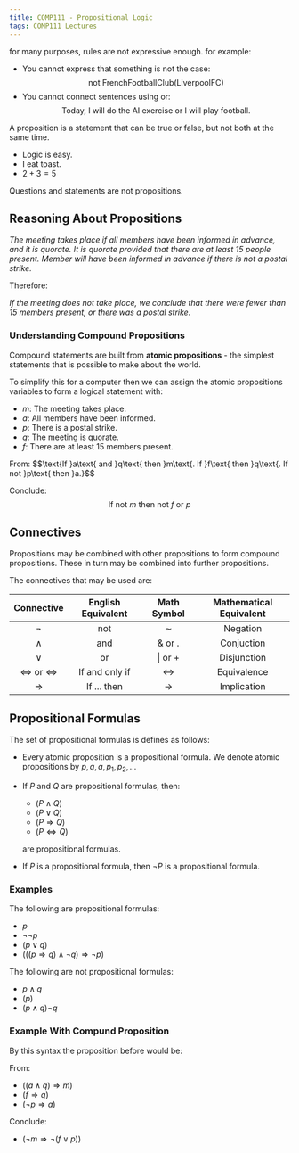 ```yaml
---
title: COMP111 - Propositional Logic
tags: COMP111 Lectures
---
```

for many purposes, rules are not expressive enough. for example:

* You cannot express that something is not the case:
	$$\text{not FrenchFootballClub(LiverpoolFC)}$$
* You cannot connect sentences using or:  
	$$\text{Today, I will do the AI exercise or I will play football.}$$
	
A proposition is a statement that can be true or false, but not both at the same time.

* Logic is easy.
* I eat toast.
* $2+3=5$

Questions and statements are not propositions.

## Reasoning About Propositions

*The meeting takes place if all members have been informed in advance, and it is quorate. It is quorate provided that there are at least 15 people present. Member will have been informed in advance if there is not a postal strike.*

Therefore:

*If the meeting does not take place, we conclude that there were fewer than 15 members present, or there was a postal strike.*

### Understanding Compound Propositions
Compound statements are built from **atomic propositions** - the simplest statements that is possible to make about the world.

To simplify this for a computer then we can assign the atomic propositions variables to form a logical statement with:

* $m:$ The meeting takes place.
* $a:$ All members have been informed.
* $p:$ There is a postal strike.
* $q:$ The meeting is quorate.
* $f:$ There are at least 15 members present.

From:
$$\text{If }a\text{ and }q\text{ then }m\text{. If }f\text{ then }q\text{. If not }p\text{ then }a.}$$

Conclude:
$$\text{If not }m\text{ then not }f\text{ or }p$$

## Connectives
Propositions may be combined with other propositions to form compound propositions. These in turn may be combined into further propositions.

The connectives that may be used are:

| Connective | English Equivalent | Math Symbol | Mathematical Equivalent |
| :-: | :-: | :-: | :-: |
| $\neg$ | not | $\sim$ | Negation |
| $\wedge$ | and | $\&$ or $.$ | Conjuction |
| $\vee$ | or | $\vert$ or $+$ | Disjunction |
| $\iff$ or $\Leftrightarrow$ | If and only if | $\leftrightarrow$ | Equivalence |
| $\Rightarrow$ | If ... then | $\rightarrow$ | Implication |

## Propositional Formulas
The set of propositional formulas is defines as follows:

* Every atomic proposition is a propositional formula. We denote atomic propositions by $p, q,a, p_1, p_2,\ldots$
* If $P$ and $Q$ are propositional formulas, then:
	* $(P\wedge Q)$
	* $(P\vee Q)$
	* $(P\Rightarrow Q)$
	* $(P\Leftrightarrow Q)$
	
	are propositional formulas.
* If $P$ is a propositional formula, then $\neg P$ is a propositional formula.

### Examples
The following are propositional formulas:

* $p$
* $\neg\neg p$
* $(p\vee q)$
* $(((p\Rightarrow q)\wedge\neg q)\Rightarrow\neg p)$

The following are not propositional formulas:

* $p\wedge q$
* $(p)$
* $(p\wedge q)\neg q$

### Example With Compund Proposition
By this syntax the proposition before would be:

From:

* $((a\wedge q) \Rightarrow m)$
* $(f \Rightarrow q)$
* $(\neg p \Rightarrow a)$

Conclude:

* $(\neg m \Rightarrow\neg (f\vee p))$
